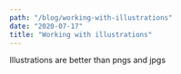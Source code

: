 ```yaml
---
path: "/blog/working-with-illustrations"
date: "2020-07-17"
title: "Working with illustrations"
---
```



Illustrations are better than pngs and jpgs